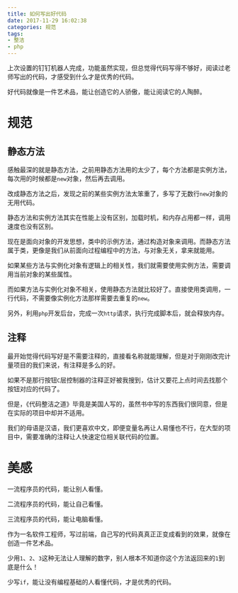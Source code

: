 ```yaml
---
title: 如何写出好代码
date: 2017-11-29 16:02:38
categories: 规范
tags:
- 整洁
- php
---
```

上次设置的钉钉机器人完成，功能虽然实现，但总觉得代码写得不够好，阅读过老师写出的代码，才感受到什么才是优秀的代码。

好代码就像是一件艺术品，能让创造它的人骄傲，能让阅读它的人陶醉。

<!-- more -->

# 规范

## 静态方法

感触最深的就是静态方法，之前用静态方法用的太少了，每个方法都是实例方法，每次用的时候都是`new`对象，然后再去调用。

改成静态方法之后，发现之前的某些实例方法太笨重了，多写了无数行`new`对象的无用代码。

静态方法和实例方法其实在性能上没有区别，加载时机，和内存占用都一样，调用速度也没有区别。

现在是面向对象的开发思想，类中的示例方法，通过构造对象来调用。而静态方法属于类，更像是我们从前面向过程编程中的方法，与对象无关，拿来就能用。

如果某些方法与实例化对象有逻辑上的相关性，我们就需要使用实例方法，需要调用当前对象的某些属性。

而如果方法与实例化对象不相关，使用静态方法就比较好了。直接使用类调用，一行代码，不需要像实例化方法那样需要去重复的`new`。

另外，利用`php`开发后台，完成一次`http`请求，执行完成脚本后，就会释放内存。

## 注释

最开始觉得代码写好是不需要注释的，直接看名称就能理解，但是对于刚刚改完计量项目的我们来说，有注释是多么的好。

如果不是那行按钮`C`层控制器的注释正好被我搜到，估计又要花上点时间去找那个按钮对应的代码了。

但是，《代码整洁之道》毕竟是美国人写的，虽然书中写的东西我们很同意，但是在实际的项目中却并不适用。

我们的母语是汉语，我们更喜欢中文，即便变量名再让人易懂也不行，在大型的项目中，需要准确的注释让人快速定位相关联代码的位置。

# 美感

一流程序员的代码，能让别人看懂。

二流程序员的代码，能让自己看懂。

三流程序员的代码，能让电脑看懂。

作为一名软件工程师，写过前端，自己写的代码真真正正变成看到的效果，就像在创造一件艺术品。

少用`1`、`2`、`3`这种无法让人理解的数字，别人根本不知道你这个方法返回来的`1`到底是什么！

少写`if`，能让没有编程基础的人看懂代码，才是优秀的代码。